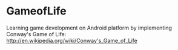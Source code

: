 # GameofLife

Learning game development on Android platform by implementing Conway's Game of Life: http://en.wikipedia.org/wiki/Conway's_Game_of_Life
